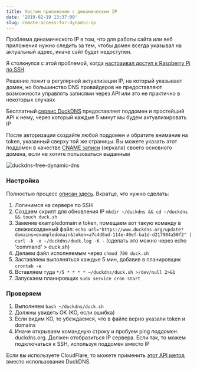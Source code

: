 ```yaml
---
title: Хостим приложения с динамическим IP
date: '2019-02-19 13:37:00'
slug: remote-access-for-dynamic-ip
---
```


Проблема динамического IP в том, что для работы сайта или веб приложения нужно следить за тем, чтобы домен всегда указывал на актуальный адрес, иначе сайт будет недоступен.

Я столкнулся с этой проблемой, когда [настраивал доступ к Raspberry Pi по SSH](raspberry-remote-ssh).

Решение лежит в регулярной актуализации IP, на который указывает домен, но большинство DNS провайдеров не предоставляют возможности управлять записями через API или это не практично в некоторых случаях

Бесплатный [сервис DuckDNS](https://www.duckdns.org/install.jsp) предоставляет поддомен и простейший API к нему, через который каждые 5 минут мы будем актуализировать IP

После авторизации создайте любой поддомен и обратите внимание на token, указанный сверху той же страницы. Вы можете указать этот поддомен в качестве [CNAME записи](https://yandex.ru/support/pdd/set-mail/cname.html) (зеркала) своего основного домена, если не хотите пользоваться выданным

![duckdns-free-dynamic-dns](https://s3.blog.amd-nick.me/2019/02/duckdns-free-dynamic-dns.png)

### Настройка

Полностью процесс [описан здесь](https://www.duckdns.org/install.jsp). Вкратце, что нужно сделать:

1. Логинимся на сервере по SSH
2. Создаем скрипт для обновления IP `mkdir ~/duckdns && cd ~/duckdns && touch duck.sh`
3. Заменив exampledomain и token, помещаем вот такую команду в свежесозданный файл: `echo url="https://www.duckdns.org/update?domains=exampledomain&token=a7c4d0ad-114e-40ef-ba1d-d217904a50f2" | curl -k -o ~/duckdns/duck.log -K -` (сделать это можно через echo 'command' \> duck.sh)
4. Делаем файл исполняемым через `chmod 700 duck.sh`
5. Заставляем выполняться каждые 5 мин, добавив в планировщик `crontab -e`
6. Вставляем туда `*/5 * * * * ~/duckdns/duck.sh >/dev/null 2>&1`
7. Запускаем планировщик `sudo service cron start`

### Проверяем

1. Выполняем `bash ~/duckdns/duck.sh`
2. Должны увидеть OK (KO, если ошибка)
3. Если видим KO, то убеждаемся, что в файле верно указали token и domains
4. Иначе открываем командную строку и пробуем ping _поддомен._ duckdns.org. Должен отобразиться IP сервера. Если так, то можем подключаться к SSH, используя поддомен вместо IP

Если вы используете CloudFlare, то можете применить [этот API метод](https://api.cloudflare.com/#dns-records-for-a-zone-update-dns-record) вместо использования DuckDNS.
